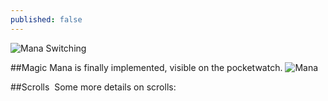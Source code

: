 ```yaml
---
published: false
---
```



![Mana Switching]()
<!--excerpt-->

##Magic
Mana is finally implemented, visible on the pocketwatch.
![Mana]()

##Scrolls
![]()
Some more details on scrolls:

>